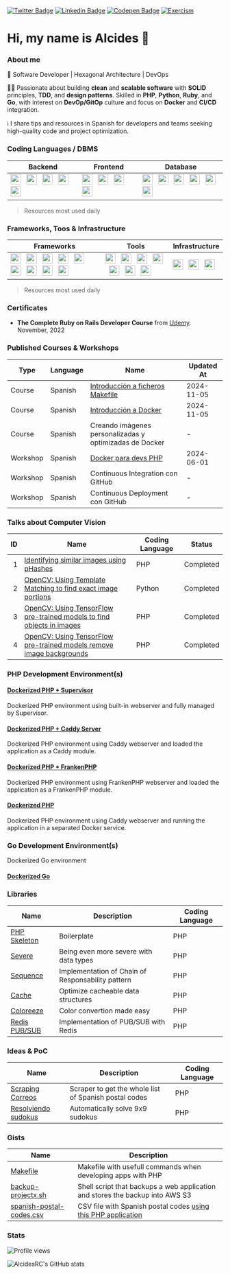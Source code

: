 [![Twitter Badge](https://img.shields.io/badge/-@AlcidesRC-1ca0f1?style=flat-square&labelColor=1ca0f1&logo=twitter&logoColor=white&link=https://twitter.com/alcidesrc)](https://twitter.com/alcidesrc) [![Linkedin Badge](https://img.shields.io/badge/-AlcidesRC-blue?style=flat-square&logo=Linkedin&logoColor=white&link=https://www.linkedin.com/in/alcidesrc/)](https://www.linkedin.com/in/alcidesrc/) [![Codepen Badge](https://img.shields.io/badge/-AlcidesRC-black?style=flat-square&logo=Codepen&logoColor=white&link=https://codepen.io/alcidesrc/)](https://codepen.io/alcidesrc/) [![Exercism](https://img.shields.io/badge/-AlcidesRC-purple?style=flat-square&logo=Exercism&logoColor=white&link=https://exercism.org/profiles/AlcidesRC/)](https://exercism.org/profiles/AlcidesRC)


# Hi, my name is Alcides 👋

### About me

🚀 Software Developer | Hexagonal Architecture | DevOps

👨‍💻 Passionate about building **clean** and **scalable software** with **SOLID** principles, **TDD**, and **design patterns**. Skilled in **PHP**, **Python**, **Ruby**, and **Go**, with interest on **DevOp/GitOp** culture and focus on **Docker** and **CI/CD** integration. 

ℹ️ I share tips and resources in Spanish for developers and teams seeking high-quality code and project optimization.

### Coding Languages / DBMS

<table>
  <thead>
    <tr>
      <th>Backend</th>
      <th>Frontend</th>
      <th>Database</th>
    </tr>
  </thead>
  <tbody>
    <tr>
      <td>
        <img height="24" width="24" src="https://cdnjs.cloudflare.com/ajax/libs/simple-icons/6.8.0/gnubash.svg" /> &nbsp;
        <img height="24" width="24" src="https://cdnjs.cloudflare.com/ajax/libs/simple-icons/6.8.0/php.svg" /> &nbsp;
        <img height="24" width="24" src="https://cdnjs.cloudflare.com/ajax/libs/simple-icons/6.8.0/python.svg" /> &nbsp;
        <img height="24" width="24" src="https://cdnjs.cloudflare.com/ajax/libs/simple-icons/6.8.0/ruby.svg" /> &nbsp;
        <img height="24" width="24" src="https://cdnjs.cloudflare.com/ajax/libs/simple-icons/6.8.0/go.svg" /> &nbsp;
      </td>
      <td>
        <img height="24" width="24" src="https://cdnjs.cloudflare.com/ajax/libs/simple-icons/6.8.0/javascript.svg" /> &nbsp; 
        <img height="24" width="24" src="https://cdnjs.cloudflare.com/ajax/libs/simple-icons/6.8.0/vuedotjs.svg" /> &nbsp; 
        <img height="24" width="24" src="https://cdnjs.cloudflare.com/ajax/libs/simple-icons/6.8.0/angular.svg" /> &nbsp; 
        <img height="24" width="24" src="https://cdnjs.cloudflare.com/ajax/libs/simple-icons/6.8.0/lit.svg" /> &nbsp; 
      </td>
      <td>
        <img height="24" width="24" src="https://cdnjs.cloudflare.com/ajax/libs/simple-icons/6.8.0/mysql.svg" /> &nbsp; 
        <img height="24" width="24" src="https://cdnjs.cloudflare.com/ajax/libs/simple-icons/6.8.0/postgresql.svg" /> &nbsp; 
        <img height="24" width="24" src="https://cdnjs.cloudflare.com/ajax/libs/simple-icons/6.8.0/sqlite.svg" /> &nbsp; 
        <img height="24" width="24" src="https://cdnjs.cloudflare.com/ajax/libs/simple-icons/6.8.0/elasticsearch.svg" /> &nbsp; 
        <img height="24" width="24" src="https://cdnjs.cloudflare.com/ajax/libs/simple-icons/6.8.0/redis.svg" /> &nbsp; 
        <img height="24" width="24" src="https://cdnjs.cloudflare.com/ajax/libs/simple-icons/6.8.0/mongodb.svg" /> &nbsp;
      </td>
    </tr>
  </tbody>
</table>

> Resources most used daily

### Frameworks, Toos & Infrastructure

<table>
  <thead>
    <tr>
      <th>Frameworks</th>
      <th>Tools</th>
      <th>Infrastructure</th>
    </tr>
  </thead>
  <tbody>
    <tr>
      <td>
        <img height="24" width="24" src="https://cdnjs.cloudflare.com/ajax/libs/simple-icons/6.8.0/laravel.svg" /> &nbsp; 
        <img height="24" width="24" src="https://cdnjs.cloudflare.com/ajax/libs/simple-icons/6.8.0/symfony.svg" /> &nbsp; 
        <img height="24" width="24" src="https://cdnjs.cloudflare.com/ajax/libs/simple-icons/6.8.0/codeigniter.svg" /> &nbsp; 
        <img height="24" width="24" src="https://cdnjs.cloudflare.com/ajax/libs/simple-icons/6.8.0/cakephp.svg" /> &nbsp; 
        <img height="24" width="24" src="https://cdnjs.cloudflare.com/ajax/libs/simple-icons/6.8.0/django.svg" /> &nbsp; 
        <img height="24" width="24" src="https://cdnjs.cloudflare.com/ajax/libs/simple-icons/6.8.0/fastapi.svg" /> &nbsp; 
        <img height="24" width="24" src="https://cdnjs.cloudflare.com/ajax/libs/simple-icons/6.8.0/rubyonrails.svg" /> &nbsp; 
        <img height="24" width="24" src="https://cdnjs.cloudflare.com/ajax/libs/simple-icons/6.8.0/rubysinatra.svg" /> &nbsp; 
        <img height="24" width="24" src="https://cdnjs.cloudflare.com/ajax/libs/simple-icons/6.8.0/socketdotio.svg" /> &nbsp; 
      </td>
      <td>
        <img height="24" width="24" src="https://cdnjs.cloudflare.com/ajax/libs/simple-icons/6.8.0/git.svg" /> &nbsp;
        <img height="24" width="24" src="https://cdnjs.cloudflare.com/ajax/libs/simple-icons/6.8.0/github.svg" /> &nbsp; 
        <img height="24" width="24" src="https://cdnjs.cloudflare.com/ajax/libs/simple-icons/6.8.0/swagger.svg" /> &nbsp;  
        <img height="24" width="24" src="https://cdnjs.cloudflare.com/ajax/libs/simple-icons/6.8.0/postman.svg" /> &nbsp;
        <img height="24" width="24" src="https://cdnjs.cloudflare.com/ajax/libs/simple-icons/6.8.0/opencv.svg" /> &nbsp; 
        <img height="24" width="24" src="https://cdnjs.cloudflare.com/ajax/libs/simple-icons/6.8.0/tensorflow.svg" /> &nbsp;
        <img height="24" width="24" src="https://cdnjs.cloudflare.com/ajax/libs/simple-icons/6.8.0/rabbitmq.svg" /> &nbsp;
      </td>
      <td>
        <img height="24" width="24" src="https://cdnjs.cloudflare.com/ajax/libs/simple-icons/6.8.0/docker.svg" /> &nbsp; 
        <img height="24" width="24" src="https://cdnjs.cloudflare.com/ajax/libs/simple-icons/6.8.0/amazonaws.svg" /> &nbsp; 
        <img height="24" width="24" src="https://cdnjs.cloudflare.com/ajax/libs/simple-icons/6.8.0/nginx.svg" /> &nbsp; 
      </td>
    </tr>
  </tbody>
</table>

> Resources most used daily

### Certificates

- **The Complete Ruby on Rails Developer Course** from [Udemy](https://www.udemy.com/course/the-complete-ruby-on-rails-developer-course/). November, 2022 

### Published Courses & Workshops

| Type     | Language | Name                                                                                         | Updated At | 
| -------- | -------- | -------------------------------------------------------------------------------------------- | ---------- |
| Course   | Spanish  | [Introducción a ficheros Makefile](https://alcidesrc.com/formacion/introduccion-a-makefiles) | 2024-11-05 |
| Course   | Spanish  | [Introducción a Docker](https://alcidesrc.com/formacion/introduccion-a-docker)               | 2024-11-05 |
| Course   | Spanish  | Creando imágenes personalizadas y optimizadas de Docker                                      | -          |
| Workshop | Spanish  | [Docker para devs PHP](https://gist.github.com/AlcidesRC/9e8997635d2b74f790e72b667c2cfa40)   | 2024-06-01 |
| Workshop | Spanish  | Continuous Integration con GitHub                                                            | -          |
| Workshop | Spanish  | Continuous Deployment con GitHub                                                             | -          |

### Talks about Computer Vision

| ID | Name                                                                                                                                           | Coding Language | Status    |
| --:| ---------------------------------------------------------------------------------------------------------------------------------------------- | --------------- | --------- |
| 1  | [Identifying similar images using pHashes](https://github.com/AlcidesRC/cv-searching-similar-images)                                           | PHP             | Completed |
| 2  | [OpenCV: Using Template Matching to find exact image portions](https://github.com/AlcidesRC/cv-identifying-objects-in-images-with-opencv)      | Python          | Completed |
| 3  | [OpenCV: Using TensorFlow pre-trained models to find objects in images](https://github.com/AlcidesRC/cv-identifying-objects-in-images-with-ml) | PHP             | Completed |
| 4  | [OpenCV: Using TensorFlow pre-trained models remove image backgrounds](https://github.com/AlcidesRC/cv-remove-image-background-with-ml)        | PHP             | Completed |

### PHP Development Environment(s)

#### [Dockerized PHP + Supervisor](https://github.com/AlcidesRC/dockerized-php-supervisor)

Dockerized PHP environment using built-in webserver and fully managed by Supervisor.

#### [Dockerized PHP + Caddy Server](https://github.com/AlcidesRC/dockerized-php-caddy)

Dockerized PHP environment using Caddy webserver and loaded the application as a Caddy module. 

#### [Dockerized PHP + FrankenPHP](https://github.com/AlcidesRC/dockerized-php-frankenphp)

Dockerized PHP environment using FrankenPHP webserver and loaded the application as a FrankenPHP module. 

#### [Dockerized PHP](https://github.com/AlcidesRC/dockerized-php)

Dockerized PHP environment using Caddy webserver and running the application in a separated Docker service. 

### Go Development Environment(s)

Dockerized Go environment

#### [Dockerized Go](https://github.com/AlcidesRC/dockerized-go)

### Libraries

| Name                                                           | Description                                       | Coding Language |
| -------------------------------------------------------------- | ------------------------------------------------- | --------------- |
| [PHP Skeleton](https://github.com/AlcidesRC/php-skeleton)      | Boilerplate                                       | PHP             |
| [Severe](https://github.com/AlcidesRC/severe)                  | Being even more severe with data types            | PHP             |
| [Sequence](https://github.com/AlcidesRC/sequence)              | Implementation of Chain of Responsability pattern | PHP             |
| [Cache](https://github.com/AlcidesRC/cache)                    | Optimize cacheable data structures                | PHP             |
| [Coloreeze](https://github.com/AlcidesRC/coloreeze)            | Color convertion made easy                        | PHP             |
| [Redis PUB/SUB](https://github.com/AlcidesRC/php-redis-pubsub) | Implementation of PUB/SUB with Redis              | PHP             |

### Ideas & PoC

| Name                                                                       | Description                                           | Coding Language |
| -------------------------------------------------------------------------- | ----------------------------------------------------- | -------- |
| [Scraping Correos](https://github.com/AlcidesRC/scraping-correos-with-php) | Scraper to get the whole list of Spanish postal codes | PHP      |
| [Resolviendo sudokus](https://github.com/AlcidesRC/sudoku-solver-in-php)   | Automatically solve 9x9 sudokus                       | PHP      |

### Gists

| Name                                                                                           | Description                                                                                                             |
| ---------------------------------------------------------------------------------------------- | ----------------------------------------------------------------------------------------------------------------------- |
| [Makefile](https://gist.github.com/AlcidesRC/7ff0450e22f2ff90e4954089cc3b48a0)                 | Makefile with usefull commands when developing apps with PHP                                                            |
| [backup-projectx.sh](https://gist.github.com/AlcidesRC/4d3542c20743d3df8c87d45f510c8ec4)       | Shell script that backups a web application and stores the backup into AWS S3                                           |
| [spanish-postal-codes.csv](https://gist.github.com/AlcidesRC/14f80f7842acc91e14c11dc22b52d177) | CSV file with Spanish postal codes [using this PHP application](https://github.com/AlcidesRC/scraping-correos-with-php) |

### Stats

![Profile views](https://komarev.com/ghpvc/?username=alcidesrc&color=blue)

![AlcidesRC's GitHub stats](https://github-readme-stats.vercel.app/api?username=alcidesrc&show_icons=true)
